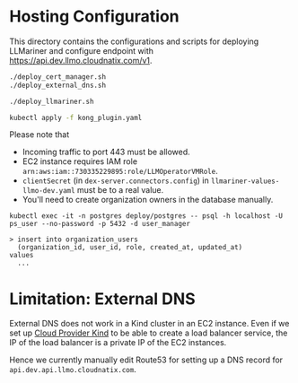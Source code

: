 # Hosting Configuration

This directory contains the configurations and scripts for deploying
LLMariner and configure endpoint with https://api.dev.llmo.cloudnatix.com/v1.

```bash
./deploy_cert_manager.sh
./deploy_external_dns.sh

./deploy_llmariner.sh

kubectl apply -f kong_plugin.yaml
```

Please note that
- Incoming traffic to port 443 must be allowed.
- EC2 instance requires IAM role `arn:aws:iam::730335229895:role/LLMOperatorVMRole`.
- `clientSecret` (in `dex-server.connectors.config`) in `llmariner-values-llmo-dev.yaml` must be to a real value.
- You'll need to create organization owners in the database manually.

```console
kubectl exec -it -n postgres deploy/postgres -- psql -h localhost -U ps_user --no-password -p 5432 -d user_manager

> insert into organization_users
  (organization_id, user_id, role, created_at, updated_at)
values
  ...
```

# Limitation: External DNS

External DNS does not work in a Kind cluster in an EC2 instance. Even if we set
up [Cloud Provider Kind](https://github.com/kubernetes-sigs/cloud-provider-kind)
to be able to create a load balancer service, the IP of the load balancer is a private IP of the EC2 instances.

Hence we currently manually edit Route53 for setting up a DNS record for `api.dev.api.llmo.cloudnatix.com`.
